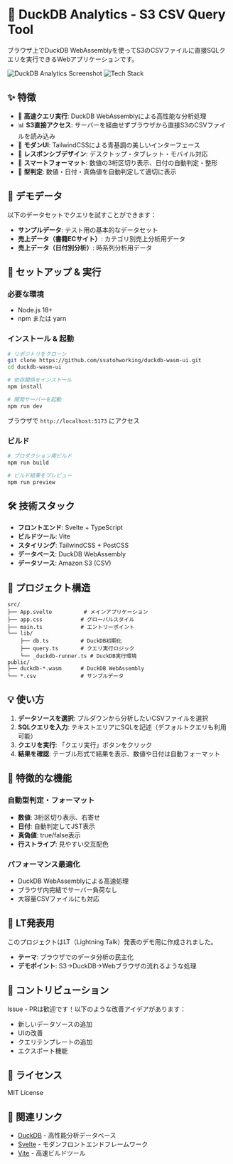 # 🦆 DuckDB Analytics - S3 CSV Query Tool

ブラウザ上でDuckDB WebAssemblyを使ってS3のCSVファイルに直接SQLクエリを実行できるWebアプリケーションです。

![DuckDB Analytics Screenshot](https://img.shields.io/badge/Status-Demo%20Ready-brightgreen)
![Tech Stack](https://img.shields.io/badge/Tech-Svelte%20%2B%20TypeScript%20%2B%20DuckDB%20WASM-blue)

## ✨ 特徴

- 🚀 **高速クエリ実行**: DuckDB WebAssemblyによる高性能な分析処理
- 📊 **S3直接アクセス**: サーバーを経由せずブラウザから直接S3のCSVファイルを読み込み
- 🎨 **モダンUI**: TailwindCSSによる青基調の美しいインターフェース
- 📱 **レスポンシブデザイン**: デスクトップ・タブレット・モバイル対応
- 🔢 **スマートフォーマット**: 数値の3桁区切り表示、日付の自動判定・整形
- 🎯 **型判定**: 数値・日付・真偽値を自動判定して適切に表示

## 🎪 デモデータ

以下のデータセットでクエリを試すことができます：

- **サンプルデータ**: テスト用の基本的なデータセット
- **売上データ（書籍ECサイト）**: カテゴリ別売上分析用データ
- **売上データ（日付別分析）**: 時系列分析用データ

## 🚀 セットアップ & 実行

### 必要な環境
- Node.js 18+
- npm または yarn

### インストール & 起動
```bash
# リポジトリをクローン
git clone https://github.com/ssatohworking/duckdb-wasm-ui.git
cd duckdb-wasm-ui

# 依存関係をインストール
npm install

# 開発サーバーを起動
npm run dev
```

ブラウザで `http://localhost:5173` にアクセス

### ビルド
```bash
# プロダクション用ビルド
npm run build

# ビルド結果をプレビュー
npm run preview
```

## 🛠️ 技術スタック

- **フロントエンド**: Svelte + TypeScript
- **ビルドツール**: Vite
- **スタイリング**: TailwindCSS + PostCSS
- **データベース**: DuckDB WebAssembly
- **データソース**: Amazon S3 (CSV)

## 📁 プロジェクト構造

```
src/
├── App.svelte          # メインアプリケーション
├── app.css            # グローバルスタイル
├── main.ts            # エントリーポイント
└── lib/
    ├── db.ts          # DuckDB初期化
    ├── query.ts       # クエリ実行ロジック
    └── _duckdb-runner.ts # DuckDB実行環境
public/
├── duckdb-*.wasm      # DuckDB WebAssembly
└── *.csv              # サンプルデータ
```

## 💡 使い方

1. **データソースを選択**: プルダウンから分析したいCSVファイルを選択
2. **SQLクエリを入力**: テキストエリアにSQLを記述（デフォルトクエリも利用可能）
3. **クエリを実行**: 「クエリ実行」ボタンをクリック
4. **結果を確認**: テーブル形式で結果を表示、数値や日付は自動フォーマット

## 🎯 特徴的な機能

### 自動型判定・フォーマット
- **数値**: 3桁区切り表示、右寄せ
- **日付**: 自動判定してJST表示
- **真偽値**: true/false表示
- **行ストライプ**: 見やすい交互配色

### パフォーマンス最適化
- DuckDB WebAssemblyによる高速処理
- ブラウザ内完結でサーバー負荷なし
- 大容量CSVファイルにも対応

## 🎤 LT発表用

このプロジェクトはLT（Lightning Talk）発表のデモ用に作成されました。
- **テーマ**: ブラウザでのデータ分析の民主化
- **デモポイント**: S3→DuckDB→Webブラウザの流れるような処理

## 🤝 コントリビューション

Issue・PRは歓迎です！以下のような改善アイデアがあります：
- 新しいデータソースの追加
- UIの改善
- クエリテンプレートの追加
- エクスポート機能

## 📄 ライセンス

MIT License

## 🔗 関連リンク

- [DuckDB](https://duckdb.org/) - 高性能分析データベース
- [Svelte](https://svelte.dev/) - モダンフロントエンドフレームワーク
- [Vite](https://vitejs.dev/) - 高速ビルドツール
